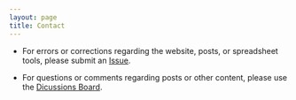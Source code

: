 ```yaml
---
layout: page
title: Contact
---
```


* For errors or corrections regarding the website, posts, or spreadsheet tools, please submit an [Issue](https://github.com/mpewsey/mpewsey.github.io/issues).

* For questions or comments regarding posts or other content, please use the [Dicussions Board](https://github.com/mpewsey/mpewsey.github.io/discussions).

